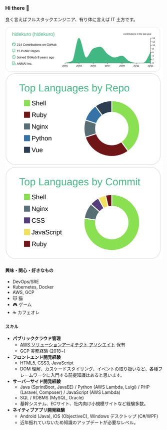 ### Hi there 👋

良く言えばフルスタックエンジニア、有り体に言えば IT 土方です。

[![](https://raw.githubusercontent.com/hidekuro/hidekuro/main/profile-summary-card-output/vue/0-profile-details.svg)](https://github.com/vn7n24fzkq/github-profile-summary-cards)
[![](https://raw.githubusercontent.com/hidekuro/hidekuro/main/profile-summary-card-output/vue/1-repos-per-language.svg)](https://github.com/vn7n24fzkq/github-profile-summary-cards)
[![](https://raw.githubusercontent.com/hidekuro/hidekuro/main/profile-summary-card-output/vue/2-most-commit-language.svg)](https://github.com/vn7n24fzkq/github-profile-summary-cards)

#### 興味・関心・好きなもの

- DevOps/SRE
- Kubernetes, Docker
- AWS, GCP
- :cat: 猫
- :video_game: ゲーム
- :coffee: カフェオレ

#### スキル

- **パブリッククラウド管理**
  - [AWS ソリューションアーキテクト アソシエイト](https://www.youracclaim.com/badges/0ee707e2-ae1f-4dd8-b57a-10bf069c73b2/public_url) 保有
  - GCP 実務経験 (2018~)
- **フロントエンド開発経験**
  - HTML5, CSS3, JavaScript
  - DOM 理解、カスケードスタイリング、イベントの取り扱いなど、各種フレームワークに入門する前提知識はあると思います。
- **サーバーサイド開発経験**
  - Java (SprintBoot, JavaEE) / Python (AWS Lambda, Luigi) / PHP (Laravel, Composer) / JavaScript (AWS Lambda)
  - SQL / RDBMS (MySQL, Oracle)
  - 基幹システム、ECサイト、社内向け小規模サイトなど経験多数。
- **ネイティブアプリ開発経験**
  - Android (Java), iOS (ObjectiveC), Windows デスクトップ (C#/WPF)
  - 近年振れていないため知識のアップデートが必要なレベル。
